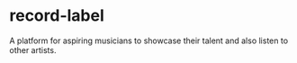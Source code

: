 # record-label
A platform for aspiring musicians to showcase their talent and also listen to other artists.
